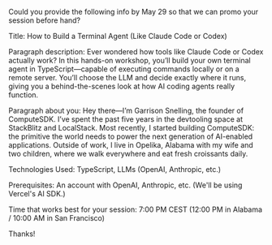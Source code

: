 Could you provide the following info by May 29 so that we can promo your session before hand?

Title: How to Build a Terminal Agent (Like Claude Code or Codex)

Paragraph description: Ever wondered how tools like Claude Code or Codex actually work? In this hands-on workshop, you’ll build your own terminal agent in TypeScript—capable of executing commands locally or on a remote server. You’ll choose the LLM and decide exactly where it runs, giving you a behind-the-scenes look at how AI coding agents really function.

Paragraph about you: Hey there—I’m Garrison Snelling, the founder of ComputeSDK. I’ve spent the past five years in the devtooling space at StackBlitz and LocalStack. Most recently, I started building ComputeSDK: the primitive the world needs to power the next generation of AI-enabled applications. Outside of work, I live in Opelika, Alabama with my wife and two children, where we walk everywhere and eat fresh croissants daily.

Technologies Used: TypeScript, LLMs (OpenAI, Anthropic, etc.)

Prerequisites: An account with OpenAI, Anthropic, etc. (We'll be using Vercel's AI SDK.)

Time that works best for your session: 7:00 PM CEST (12:00 PM in Alabama / 10:00 AM in San Francisco)

Thanks!